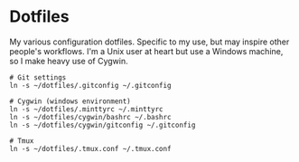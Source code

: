 # Dotfiles

My various configuration dotfiles. Specific to my use, but may inspire other people's workflows. I'm a Unix user at heart but use a Windows machine, so I make heavy use of Cygwin.

```
# Git settings
ln -s ~/dotfiles/.gitconfig ~/.gitconfig

# Cygwin (windows environment)
ln -s ~/dotfiles/.minttyrc ~/.minttyrc
ln -s ~/dotfiles/cygwin/bashrc ~/.bashrc
ln -s ~/dotfiles/cygwin/gitconfig ~/.gitconfig

# Tmux
ln -s ~/dotfiles/.tmux.conf ~/.tmux.conf
```
